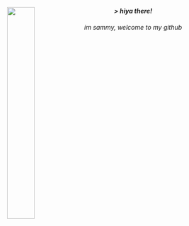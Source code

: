 <p align="center"><b><i>> hiya there!</i></b>
<img align="left" width="35%" height="auto" src="https://media1.tenor.com/images/2ef78ab2f3e2acbf077388e26d3bc2da/tenor.gif?itemid=14815980">
<h6 align="center">im sammy, welcome to my github</h6>

<!--
You uncovered some more info! Well, now that you're here, these are some things about me:

🔭 I’m currently working on **embracing the industry**<br>
🌱 I’m currently learning **typescript/react**<br>
👯 I’m looking to collaborate on **anything!**<br>
🤔 I’m looking for help with **getting into programming work**<br>
💬 Ask me about **anything, i'm happy to talk (^^)**<br>
📫 How to reach me: **Sammy Panda#0368**<br>
😄 Pronouns: **Boy;Male**<br>
⚡ Fun fact: **I got top of my digital solutions class all through high school!**<br>
-->
